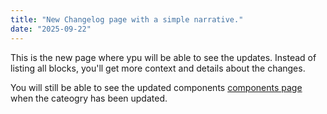 ```yaml
---
title: "New Changelog page with a simple narrative."
date: "2025-09-22"
---
```


 This is the new page where ypu will be able to see the updates. Instead of listing all blocks, you'll get more context and details about the changes.

You will still be able to see the updated components [components page](/components) when the cateogry has been updated.
